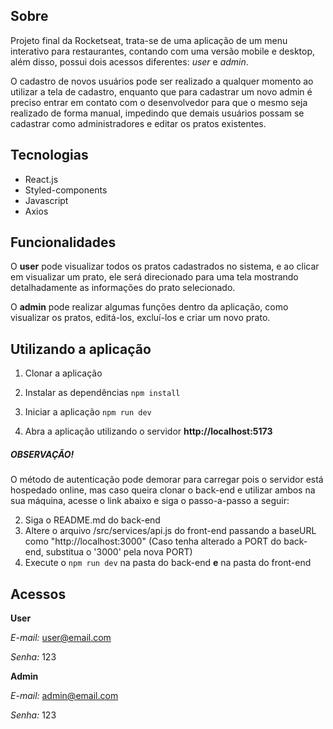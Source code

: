 ## Sobre

Projeto final da Rocketseat, trata-se de uma aplicação de um menu interativo para restaurantes, contando com uma versão mobile e desktop, além disso, possui dois acessos diferentes: _user_ e _admin_.

O cadastro de novos usuários pode ser realizado a qualquer momento ao utilizar a tela de cadastro, enquanto que para cadastrar um novo admin é preciso entrar em contato com o desenvolvedor para que o mesmo seja realizado de forma manual, impedindo que demais usuários possam se cadastrar como administradores e editar os pratos existentes.

## Tecnologias

- React.js
- Styled-components
- Javascript
- Axios

## Funcionalidades

O **user** pode visualizar todos os pratos cadastrados no sistema, e ao clicar em visualizar um prato, ele será direcionado para uma tela mostrando detalhadamente as informações do prato selecionado.

O **admin** pode realizar algumas funções dentro da aplicação, como visualizar os pratos, editá-los, excluí-los e criar um novo prato.

## Utilizando a aplicação

1. Clonar a aplicação
<!-- `git clone https://github.com/` -->
2. Instalar as dependências
   `npm install`

3. Iniciar a aplicação
   `npm run dev`

4. Abra a aplicação utilizando o servidor **http://localhost:5173**

##### OBSERVAÇÃO!

O método de autenticação pode demorar para carregar pois o servidor está hospedado online, mas caso queira clonar o back-end e utilizar ambos na sua máquina, acesse o link abaixo e siga o passo-a-passo a seguir:

<!-- 1. Acesse o link: https://github.com/ -->

2. Siga o README.md do back-end
3. Altere o arquivo /src/services/api.js do front-end passando a baseURL como "http://localhost:3000" (Caso tenha alterado a PORT do back-end, substitua o '3000' pela nova PORT)
4. Execute o `npm run dev` na pasta do back-end **e** na pasta do front-end

## Acessos

**User**

_E-mail:_ user@email.com

_Senha:_ 123

**Admin**

_E-mail:_ admin@email.com

_Senha:_ 123
